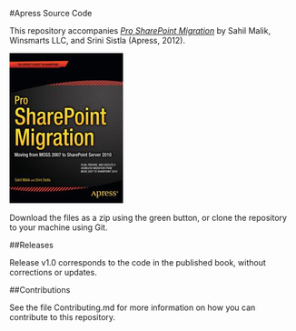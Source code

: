 #Apress Source Code

This repository accompanies [*Pro SharePoint Migration*](http://www.apress.com/9781430244820) by Sahil Malik, Winsmarts LLC, and Srini Sistla (Apress, 2012).

![Cover image](9781430244820.jpg)

Download the files as a zip using the green button, or clone the repository to your machine using Git.

##Releases

Release v1.0 corresponds to the code in the published book, without corrections or updates.

##Contributions

See the file Contributing.md for more information on how you can contribute to this repository.

